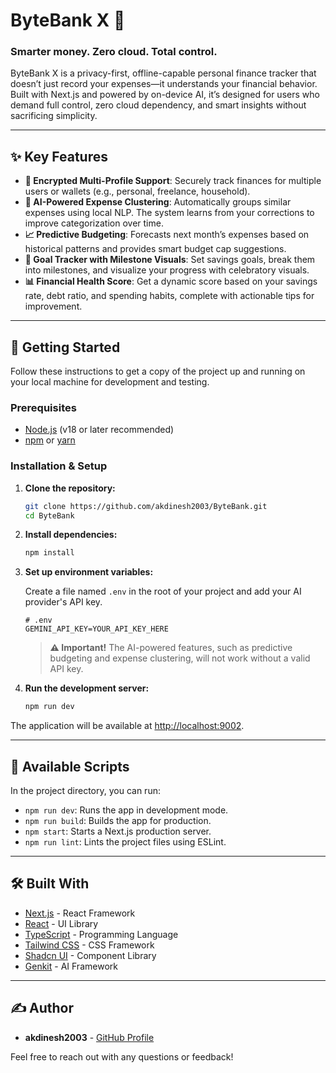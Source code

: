 # ByteBank X 🏦

### Smarter money. Zero cloud. Total control.

ByteBank X is a privacy-first, offline-capable personal finance tracker that doesn’t just record your expenses—it understands your financial behavior. Built with Next.js and powered by on-device AI, it’s designed for users who demand full control, zero cloud dependency, and smart insights without sacrificing simplicity.

---

## ✨ Key Features

-   **🔐 Encrypted Multi-Profile Support**: Securely track finances for multiple users or wallets (e.g., personal, freelance, household).
-   **🧠 AI-Powered Expense Clustering**: Automatically groups similar expenses using local NLP. The system learns from your corrections to improve categorization over time.
-   **📈 Predictive Budgeting**: Forecasts next month’s expenses based on historical patterns and provides smart budget cap suggestions.
-   **🎯 Goal Tracker with Milestone Visuals**: Set savings goals, break them into milestones, and visualize your progress with celebratory visuals.
-   **📊 Financial Health Score**: Get a dynamic score based on your savings rate, debt ratio, and spending habits, complete with actionable tips for improvement.

---

## 🚀 Getting Started

Follow these instructions to get a copy of the project up and running on your local machine for development and testing.

### Prerequisites

-   [Node.js](https://nodejs.org/) (v18 or later recommended)
-   [npm](https://www.npmjs.com/) or [yarn](https://yarnpkg.com/)

### Installation & Setup

1.  **Clone the repository:**
    ```bash
    git clone https://github.com/akdinesh2003/ByteBank.git
    cd ByteBank
    ```

2.  **Install dependencies:**
    ```bash
    npm install
    ```

3.  **Set up environment variables:**

    Create a file named `.env` in the root of your project and add your AI provider's API key.

    ```env
    # .env
    GEMINI_API_KEY=YOUR_API_KEY_HERE
    ```

    > **⚠️ Important!**
    > The AI-powered features, such as predictive budgeting and expense clustering, will not work without a valid API key.

4.  **Run the development server:**
    ```bash
    npm run dev
    ```

The application will be available at [http://localhost:9002](http://localhost:9002).

---

## 📜 Available Scripts

In the project directory, you can run:

-   `npm run dev`: Runs the app in development mode.
-   `npm run build`: Builds the app for production.
-   `npm start`: Starts a Next.js production server.
-   `npm run lint`: Lints the project files using ESLint.

---

## 🛠️ Built With

-   [Next.js](https://nextjs.org/) - React Framework
-   [React](https://reactjs.org/) - UI Library
-   [TypeScript](https://www.typescriptlang.org/) - Programming Language
-   [Tailwind CSS](https://tailwindcss.com/) - CSS Framework
-   [Shadcn UI](https://ui.shadcn.com/) - Component Library
-   [Genkit](https://firebase.google.com/docs/genkit) - AI Framework

---

## ✍️ Author

-   **akdinesh2003** - [GitHub Profile](https://github.com/akdinesh2003)

Feel free to reach out with any questions or feedback!

